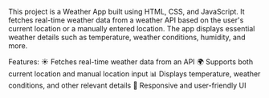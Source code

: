 This project is a Weather App built using HTML, CSS, and JavaScript. It fetches real-time weather data from a weather API based on the user's current location or a manually entered location. The app displays essential weather details such as temperature, weather conditions, humidity, and more.

Features:
☀️ Fetches real-time weather data from an API
🌍 Supports both current location and manual location input
📊 Displays temperature, weather conditions, and other relevant details
🎨 Responsive and user-friendly UI
